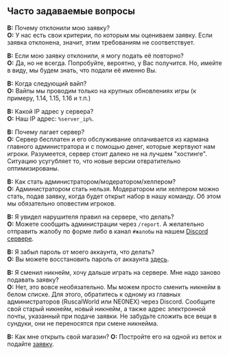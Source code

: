 ## Часто задаваемые вопросы

**В:** Почему отклонили мою заявку?  
**О:** У нас есть свои критерии, по которым мы оцениваем заявку. Если заявка отклонена, значит, этим требованиям не соответствует.  

**В:** Если мою заявку отклонили, я могу подать её повторно?  
**О:** Да, но не всегда. Попробуйте, вероятно, у Вас получится. Но, имейте в виду, мы будем знать, что подали её именно Вы.  

**В:** Когда следующий вайп?  
**О:** Вайпы мы проводим только на крупных обновлениях игры (к примеру, 1.14, 1.15, 1.16 и т.п.)  

**В:** Какой IP адрес у сервера?  
**О:** Наш IP адрес: `%server_ip%`.   

**В:** Почему лагает сервер?  
**О:** Сервер бесплатен и его обслуживание оплачивается из кармана главного администратора и с 
помощью денег, которые жертвуют нам игроки. Разумеется, сервер стоит далеко не на лучшем "хостинге". Ситуацию усугубляет то, что новые версии отвратительно оптимизированы.  

**В:** Как стать администратором/модератором/хелпером?  
**О:** Администратором стать нельзя. Модератором или хелпером можно стать, подав заявку, когда будет открыт набор в нашу команду. Об этом мы обязательно оповестим игроков.  

**В:** Я увидел нарушителя правил на сервере, что делать?  
**О:** Можете сообщить администрации через `/report`. А желательно отправить жалобу по форме либо в канал `#жалобы` на нашем [Discord сервере](%discord_server%).  

**В:** Я забыл пароль от моего аккаунта, что делать?  
**О:** Вы можете восстановить пароль от аккаунта [здесь](https://bortexel.ru/recovery).  

**В:** Я сменил никнейм, хочу дальше играть на сервере. Мне надо заново подавать заявку?  
**О:** Нет, это вовсе необязательно. Мы можем просто сменить никнейм в белом списке. Для этого, обратитесь к одному из главных администраторов (RuscalWorld или NE0NEX) через Discord. Сообщите свой старый никнейм, новый никнейм, а также адрес электронной почты, указанный при подаче заявки. Не забудьте сложить все вещи в сундуки, они не переносятся при смене никнейма.

**В:** Как мне открыть свой магазин?
**О:** Постройте его на одной из веток и подайте [заявку](https://docs.google.com/forms/d/e/1FAIpQLScxi5nkl3UuniL_NS23Ru1T5l7Q5jGhflKbW86v-JWCZK54aA/viewform).